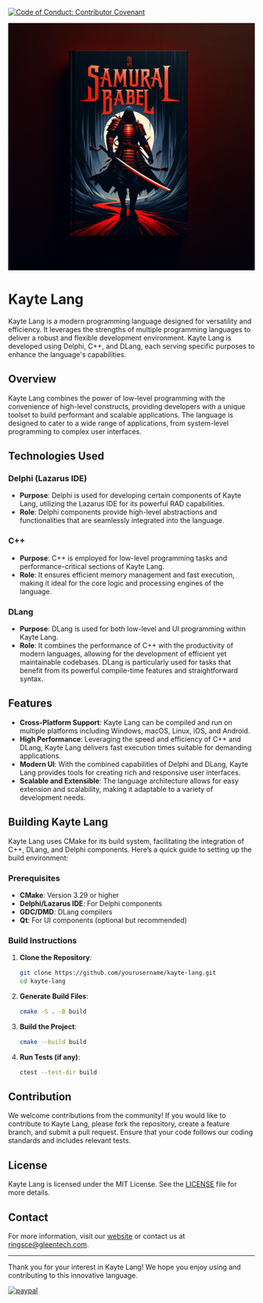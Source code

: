 [![Code of Conduct: Contributor Covenant](https://img.shields.io/badge/code_of_conduct-contributor_covenant-14cc21)](https://github.com/EthicalSource/contributor_covenant)

![Screenshot](SamuraiBabel_Premiere.png)

# Kayte Lang

Kayte Lang is a modern programming language designed for versatility and efficiency. It leverages the strengths of multiple programming languages to deliver a robust and flexible development environment. Kayte Lang is developed using Delphi, C++, and DLang, each serving specific purposes to enhance the language's capabilities.

## Overview

Kayte Lang combines the power of low-level programming with the convenience of high-level constructs, providing developers with a unique toolset to build performant and scalable applications. The language is designed to cater to a wide range of applications, from system-level programming to complex user interfaces.

## Technologies Used

### Delphi (Lazarus IDE)

- **Purpose**: Delphi is used for developing certain components of Kayte Lang, utilizing the Lazarus IDE for its powerful RAD capabilities.
- **Role**: Delphi components provide high-level abstractions and functionalities that are seamlessly integrated into the language.

### C++

- **Purpose**: C++ is employed for low-level programming tasks and performance-critical sections of Kayte Lang.
- **Role**: It ensures efficient memory management and fast execution, making it ideal for the core logic and processing engines of the language.

### DLang

- **Purpose**: DLang is used for both low-level and UI programming within Kayte Lang.
- **Role**: It combines the performance of C++ with the productivity of modern languages, allowing for the development of efficient yet maintainable codebases. DLang is particularly used for tasks that benefit from its powerful compile-time features and straightforward syntax.

## Features

- **Cross-Platform Support**: Kayte Lang can be compiled and run on multiple platforms including Windows, macOS, Linux, iOS, and Android.
- **High Performance**: Leveraging the speed and efficiency of C++ and DLang, Kayte Lang delivers fast execution times suitable for demanding applications.
- **Modern UI**: With the combined capabilities of Delphi and DLang, Kayte Lang provides tools for creating rich and responsive user interfaces.
- **Scalable and Extensible**: The language architecture allows for easy extension and scalability, making it adaptable to a variety of development needs.

## Building Kayte Lang

Kayte Lang uses CMake for its build system, facilitating the integration of C++, DLang, and Delphi components. Here’s a quick guide to setting up the build environment:

### Prerequisites

- **CMake**: Version 3.29 or higher
- **Delphi/Lazarus IDE**: For Delphi components
- **GDC/DMD**: DLang compilers
- **Qt**: For UI components (optional but recommended)

### Build Instructions

1. **Clone the Repository**:
    ```sh
    git clone https://github.com/yourusername/kayte-lang.git
    cd kayte-lang
    ```

2. **Generate Build Files**:
    ```sh
    cmake -S . -B build
    ```

3. **Build the Project**:
    ```sh
    cmake --build build
    ```

4. **Run Tests (if any)**:
    ```sh
    ctest --test-dir build
    ```

## Contribution

We welcome contributions from the community! If you would like to contribute to Kayte Lang, please fork the repository, create a feature branch, and submit a pull request. Ensure that your code follows our coding standards and includes relevant tests.

## License

Kayte Lang is licensed under the MIT License. See the [LICENSE](LICENSE) file for more details.

## Contact

For more information, visit our [website](https://ringscejs.gleentech.com) or contact us at ringsce@gleentech.com.

---

Thank you for your interest in Kayte Lang! We hope you enjoy using and contributing to this innovative language.

[![paypal](https://www.paypalobjects.com/en_US/i/btn/btn_donateCC_LG.gif)](pdvicente@gleentech.com)

